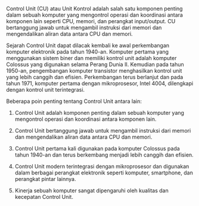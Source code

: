 Control Unit (CU) atau Unit Kontrol adalah salah satu komponen penting dalam sebuah komputer yang mengontrol operasi dan koordinasi antara komponen lain seperti CPU, memori, dan perangkat input/output. CU bertanggung jawab untuk mengambil instruksi dari memori dan mengendalikan aliran data antara CPU dan memori.

Sejarah Control Unit dapat dilacak kembali ke awal perkembangan komputer elektronik pada tahun 1940-an. Komputer pertama yang menggunakan sistem biner dan memiliki kontrol unit adalah komputer Colossus yang digunakan selama Perang Dunia II. Kemudian pada tahun 1950-an, pengembangan komputer transistor menghasilkan kontrol unit yang lebih canggih dan efisien. Perkembangan terus berlanjut dan pada tahun 1971, komputer pertama dengan mikroprosesor, Intel 4004, dilengkapi dengan kontrol unit terintegrasi.

Beberapa poin penting tentang Control Unit antara lain:

1.  Control Unit adalah komponen penting dalam sebuah komputer yang mengontrol operasi dan koordinasi antara komponen lain.
    
2.  Control Unit bertanggung jawab untuk mengambil instruksi dari memori dan mengendalikan aliran data antara CPU dan memori.
    
3.  Control Unit pertama kali digunakan pada komputer Colossus pada tahun 1940-an dan terus berkembang menjadi lebih canggih dan efisien.
    
4.  Control Unit modern terintegrasi dengan mikroprosesor dan digunakan dalam berbagai perangkat elektronik seperti komputer, smartphone, dan perangkat pintar lainnya.
    
5.  Kinerja sebuah komputer sangat dipengaruhi oleh kualitas dan kecepatan Control Unit.